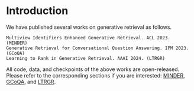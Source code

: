 # Introduction
We have published several works on generative retrieval as follows.
```
Multiview Identifiers Enhanced Generative Retrieval. ACL 2023. (MINDER)
Generative Retrieval for Conversational Question Answering. IPM 2023. (GCoQA)
Learning to Rank in Generative Retrieval. AAAI 2024. (LTRGR)
```
All code, data, and checkpoints of the above works are open-released. Please refer to the corresponding sections if you are interested: [MINDER](https://github.com/liyongqi67/MINDER), [GCoQA](https://github.com/liyongqi67/GCoQA), and [LTRGR](https://github.com/liyongqi67/MINDER).
